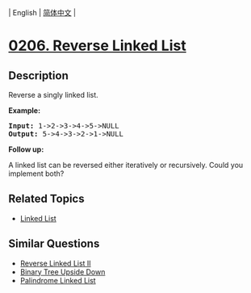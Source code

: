 
| English | [简体中文](README.md) |
# [0206. Reverse Linked List](https://leetcode-cn.com/problems/reverse-linked-list/)
## Description
<p>Reverse a singly linked list.</p>

<p><strong>Example:</strong></p>

<pre>
<strong>Input:</strong> 1-&gt;2-&gt;3-&gt;4-&gt;5-&gt;NULL
<strong>Output:</strong> 5-&gt;4-&gt;3-&gt;2-&gt;1-&gt;NULL
</pre>

<p><b>Follow up:</b></p>

<p>A linked list can be reversed either iteratively or recursively. Could you implement both?</p>

## Related Topics
- [Linked List](https://leetcode-cn.com/tag/linked-list)
## Similar Questions
- [Reverse Linked List II](../reverse-linked-list-ii/README_EN.md)
- [Binary Tree Upside Down](../binary-tree-upside-down/README_EN.md)
- [Palindrome Linked List](../palindrome-linked-list/README_EN.md)
